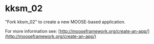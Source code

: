 kksm_02
=====

"Fork kksm_02" to create a new MOOSE-based application.

For more information see: [http://mooseframework.org/create-an-app/](http://mooseframework.org/create-an-app/)
